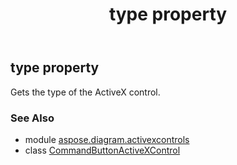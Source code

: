 ﻿---
title: type property
second_title: Aspose.Diagram for Python via .NET API References
description: 
type: docs
weight: 200
url: /python-net/aspose.diagram.activexcontrols/commandbuttonactivexcontrol/type/
is_root: false
---

## type property


Gets the type of the ActiveX control.

### See Also
* module [aspose.diagram.activexcontrols](../../)
* class [CommandButtonActiveXControl](/diagram/python-net/aspose.diagram.activexcontrols/commandbuttonactivexcontrol)
